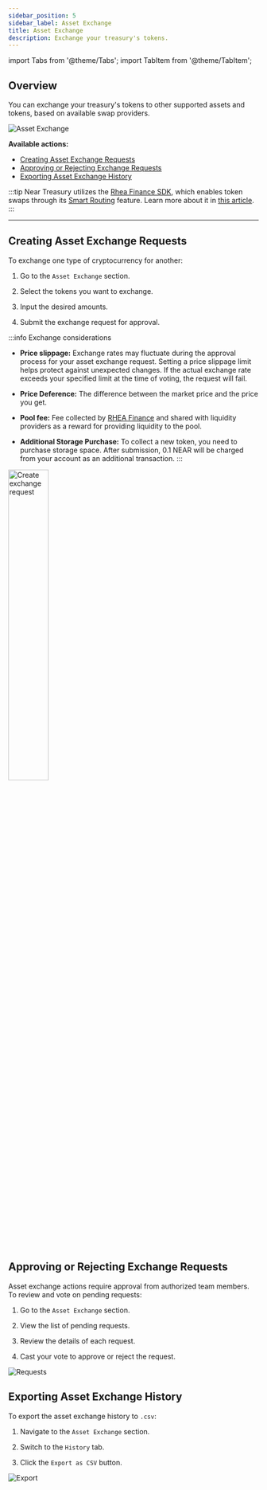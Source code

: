 ```yaml
---
sidebar_position: 5
sidebar_label: Asset Exchange
title: Asset Exchange
description: Exchange your treasury's tokens.
---
```

import Tabs from '@theme/Tabs';
import TabItem from '@theme/TabItem';

## Overview

You can exchange your treasury's tokens to other supported assets and tokens, based on available swap providers.

<div class="screenshot">

![Asset Exchange](/img/screens/asset-ex.png)

</div>

**Available actions:**

- [Creating Asset Exchange Requests](#creating-asset-exchange-requests)
- [Approving or Rejecting Exchange Requests](#approving-or-rejecting-exchange-requests)
- [Exporting Asset Exchange History](#exporting-asset-exchange-history)

:::tip
Near Treasury utilizes the [Rhea Finance SDK](concepts/exchange.md), which enables token swaps through its [Smart Routing](concepts/exchange.md#rhea-auto-router) feature. Learn more about it in [this article](concepts/exchange.md).
:::

---

## Creating Asset Exchange Requests

To exchange one type of cryptocurrency for another:

1.  Go to the `Asset Exchange` section.
    
2.  Select the tokens you want to exchange.
    
3.  Input the desired amounts.
    
4.  Submit the exchange request for approval.

:::info Exchange considerations

- **Price slippage:** Exchange rates may fluctuate during the approval process for your asset exchange request.
  Setting a price slippage limit helps protect against unexpected changes. If the actual exchange rate exceeds your specified limit at the time of voting, the request will fail.

- **Price Deference:** The difference between the market price and the price you get.

- **Pool fee:** Fee collected by [RHEA Finance](concepts/exchange.md) and shared with liquidity providers as a reward for providing liquidity to the pool.

- **Additional Storage Purchase:** To collect a new token, you need to purchase storage space. After submission, 0.1 NEAR will be charged from your account as an additional transaction.
:::

<div class="screenshot">
<img src="/img/assets/create.png" width="40%" alt="Create exchange request" />
</div>


## Approving or Rejecting Exchange Requests

Asset exchange actions require approval from authorized team members. To review and vote on pending requests:

1.  Go to the `Asset Exchange` section.
    
2.  View the list of pending requests.
    
3.  Review the details of each request.
    
4.  Cast your vote to approve or reject the request.

<div class="screenshot">

![Requests](/img/assets/approve.png)

</div>

## Exporting Asset Exchange History

To export the asset exchange history to `.csv`:

1.  Navigate to the `Asset Exchange` section.
    
2.  Switch to the `History` tab.
    
3.  Click the `Export as CSV` button.


<div class="screenshot">

![Export](/img/assets/csv-export.png)

</div>
